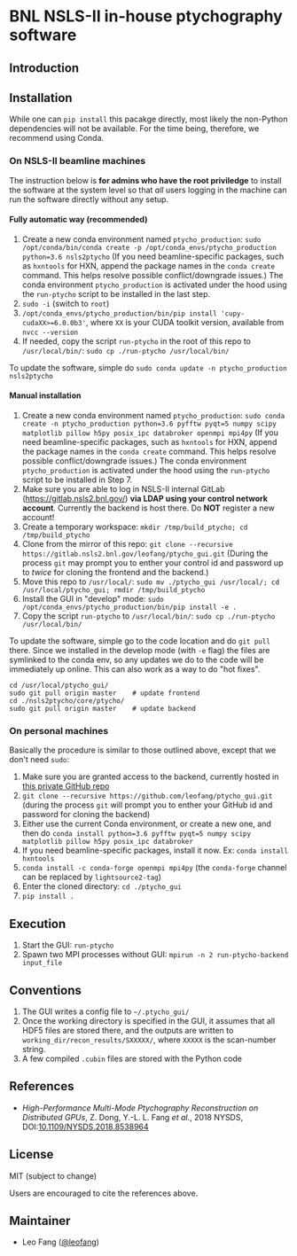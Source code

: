 # BNL NSLS-II in-house ptychography software
## Introduction

## Installation
While one can `pip install` this pacakge directly, most likely the non-Python dependencies will not be available. For the time being, therefore, we recommend using Conda. 

### On NSLS-II beamline machines
The instruction below is **for admins who have the root priviledge** to install the software at the system level so that *all* users logging in the machine can run the software directly without any setup.

#### Fully automatic way (recommended)
1. Create a new conda environment named `ptycho_production`: `sudo /opt/conda/bin/conda create -p /opt/conda_envs/ptycho_production python=3.6 nsls2ptycho` (If you need beamline-specific packages, such as `hxntools` for HXN, append the package names in the `conda create` command. This helps resolve possible conflict/downgrade issues.) 
The conda environment `ptycho_production` is activated under the hood using the `run-ptycho` script to be installed in the last step.
2. `sudo -i` (switch to `root`)
3. `/opt/conda_envs/ptycho_production/bin/pip install 'cupy-cudaXX>=6.0.0b3'`, where `XX` is your CUDA toolkit version, available from `nvcc --version`
3. If needed, copy the script `run-ptycho` in the root of this repo to `/usr/local/bin/`: `sudo cp ./run-ptycho /usr/local/bin/`

To update the software, simple do `sudo conda update -n ptycho_production nsls2ptycho`

#### Manual installation
1. Create a new conda environment named `ptycho_production`: `sudo conda create -n ptycho_production python=3.6 pyfftw pyqt=5 numpy scipy matplotlib pillow h5py posix_ipc databroker openmpi mpi4py` (If you need beamline-specific packages, such as `hxntools` for HXN, append the package names in the `conda create` command. This helps resolve possible conflict/downgrade issues.) 
The conda environment `ptycho_production` is activated under the hood using the `run-ptycho` script to be installed in Step 7.
2. Make sure you are able to log in NSLS-II internal GitLab (https://gitlab.nsls2.bnl.gov/) **via LDAP using your control network account**. Currently the backend is host there. Do **NOT** register a new account!
3. Create a temporary workspace: `mkdir /tmp/build_ptycho; cd /tmp/build_ptycho`
4. Clone from the mirror of this repo: `git clone --recursive https://gitlab.nsls2.bnl.gov/leofang/ptycho_gui.git` (During the process `git` may prompt you to enther your control id and password up to *twice* for cloning the frontend and the backend.)
5. Move this repo to `/usr/local/`: `sudo mv ./ptycho_gui /usr/local/; cd /usr/local/ptycho_gui; rmdir /tmp/build_ptycho`
6. Install the GUI in "develop" mode: `sudo /opt/conda_envs/ptycho_production/bin/pip install -e .`
7. Copy the script `run-ptycho` to `/usr/local/bin/`: `sudo cp ./run-ptycho /usr/local/bin/`

To update the software, simple go to the code location and do `git pull` there. Since we installed in the develop mode (with `-e` flag) the files are symlinked to the conda env, so any updates we do to the code will be immediately up online. This can also work as a way to do "hot fixes".
```shell
cd /usr/local/ptycho_gui/
sudo git pull origin master    # update frontend
cd ./nsls2ptycho/core/ptycho/
sudo git pull origin master    # update backend
```

### On personal machines
Basically the procedure is similar to those outlined above, except that we don't need `sudo`:
1. Make sure you are granted access to the backend, currently hosted in [this private GitHub repo](https://github.com/leofang/ptycho)
2. `git clone --recursive https://github.com/leofang/ptycho_gui.git` (during the process `git` will prompt you to enther your GitHub id and password for cloning the backend)
3. Either use the current Conda environment, or create a new one, and then do 
`conda install python=3.6 pyfftw pyqt=5 numpy scipy matplotlib pillow h5py posix_ipc databroker`
4. If you need beamline-specific packages, install it now. Ex: `conda install hxntools`
5. `conda install -c conda-forge openmpi mpi4py` (the `conda-forge` channel can be replaced by `lightsource2-tag`)
4. Enter the cloned directory: `cd ./ptycho_gui`
5. `pip install .`

## Execution
1. Start the GUI: `run-ptycho`
2. Spawn two MPI processes without GUI: `mpirun -n 2 run-ptycho-backend input_file`

## Conventions
1. The GUI writes a config file to `~/.ptycho_gui/`
2. Once the working directory is specified in the GUI, it assumes that all HDF5 files are stored there, and the outputs are written to `working_dir/recon_results/SXXXXX/`, where `XXXXX` is the scan-number string. 
3. A few compiled `.cubin` files are stored with the Python code 

## References
- *High-Performance Multi-Mode Ptychography Reconstruction on Distributed GPUs*, Z. Dong, Y.-L. L. Fang *et al.*, 2018 NYSDS, DOI:[10.1109/NYSDS.2018.8538964](https://doi.org/10.1109/NYSDS.2018.8538964)

## License
MIT (subject to change)

Users are encouraged to cite the references above.

## Maintainer
- Leo Fang ([@leofang](https://github.com/leofang))
